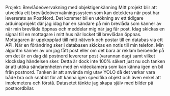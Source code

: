 Projekt: Brevlådeövervakning med objektigenkänning
Mitt  projekt blir att utveckla ett brevlådeövervakningssystem som kan detektera när post har levererats av PostNord. Det kommer bli en utökning av ett tidigare arduinoprojekt där jag idag har en sändare på min brevlåda som känner av när min brevlåda öppnas och meddelar mig när jag får post. Idag skickas en signal till en mottagare i mitt hus när locket till brevlådan öppnas. Mottagaren är uppkopplad tiill mitt nätverk och postar till en databas via ett API. När en förändring sker i databasen skickas en notis till min telefon. Min algoritm känner av om jag fått post eller om det bara är reklam beroende på om det är en dag då postnord levererar post (varannan dag) samt vilket klockslag händelsen sker. Detta är dock inte 100% säkert just nu och tanken är att utöka sändarenheten med en videokamera som kan känna igen en bil från postnord. 
Tanken är att använda mig utav YOLO då det verkar vara både bra och snabbt för att känna igen specifika objekt och även enkel att implemetera och förstå. Datasetet tänkte jag skapa själv med bilder på postnordbilar.
